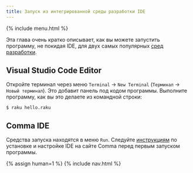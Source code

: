 ```yaml
---
title: Запуск из интегрированной среды разработки IDE
---
```


{% include menu.html %}

Эта глава очень кратко описывает, как вы можете запустить программу, не покидая
IDE, для двух самых популярных [сред разработки](../../editors-and-ides).

## Visual Studio Code Editor

Откройте терминал через меню `Terminal` → `New Terminal` (`Терминал` → `Новый терминал`).
Это добавит панель под кодом программы. Выполните программу, как вы это делаете
из командной строки:

```console
$ raku hello.raku
```

## Comma IDE

Средства запуска находятся в меню `Run`. Следуйте
[инструкциям](https://commaide.com/docs/running)
по установке и настройке IDE на сайте Comma перед первым запуском программы.

{% assign human=1 %}
{% include nav.html %}
